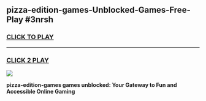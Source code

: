 
## pizza-edition-games-Unblocked-Games-Free-Play #3nrsh
<h3>
<a href="https://us.freeplayer.one?title=pizza-edition-games&ref=9M">CLICK TO PLAY</a></h3>
<hr>

<h3>
<a href="https://us.freeplayer.one?title=pizza-edition-games&ref=9M">CLICK 2 PLAY</a>
  
</h3>

<a href="https://us.freeplayer.one?title=pizza-edition-games&ref=9M"><img src="https://clearcache.store/games.png"></a>


**pizza-edition-games games unblocked: Your Gateway to Fun and Accessible Online Gaming**
